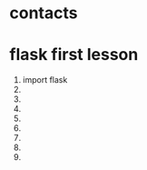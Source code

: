 # contacts

<h1>flask first lesson</h1>
<ol>
<li>import flask</li>
<li></li>
<li></li>
<li></li>
<li></li>
<li></li>
<li></li>
<li></li>
<li></li>

</ol>
